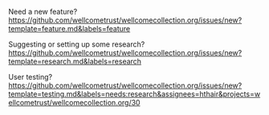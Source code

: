 Need a new feature?
https://github.com/wellcometrust/wellcomecollection.org/issues/new?template=feature.md&labels=feature

Suggesting or setting up some research?
https://github.com/wellcometrust/wellcomecollection.org/issues/new?template=research.md&labels=research

User testing?
https://github.com/wellcometrust/wellcomecollection.org/issues/new?template=testing.md&labels=needs:research&assignees=hthair&projects=wellcometrust/wellcomecollection.org/30
